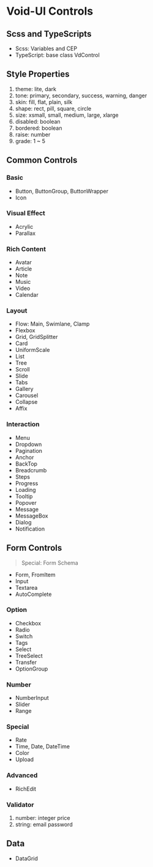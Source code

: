# Void-UI Controls

## Scss and TypeScripts

- Scss: Variables and CEP
- TypeScript: base class VdControl

## Style Properties

1.  theme: lite, dark
1.  tone: primary, secondary, success, warning, danger
1.  skin: fill, flat, plain, silk
1.  shape: rect, pill, square, circle
1.  size: xsmall, small, medium, large, xlarge
1.  disabled: boolean
1.  bordered: boolean
1.  raise: number
1.  grade: 1 ~ 5

## Common Controls

### Basic

- Button, ButtonGroup, ButtonWrapper
- Icon

### Visual Effect

- Acrylic
- Parallax

### Rich Content

- Avatar
- Article
- Note
- Music
- Video
- Calendar

### Layout

- Flow: Main, Swimlane, Clamp
- Flexbox
- Grid, GridSplitter
- Card
- UniformScale
- List
- Tree
- Scroll
- Slide
- Tabs
- Gallery
- Carousel
- Collapse
- Affix

### Interaction

- Menu
- Dropdown
- Pagination
- Anchor
- BackTop
- Breadcrumb
- Steps
- Progress
- Loading
- Tooltip
- Popover
- Message
- MessageBox
- Dialog
- Notification

## Form Controls

> Special: Form Schema

- Form, FromItem
- Input
- Textarea
- AutoComplete

### Option

- Checkbox
- Radio
- Switch
- Tags
- Select
- TreeSelect
- Transfer
- OptionGroup

### Number

- NumberInput
- Slider
- Range

### Special

- Rate
- Time, Date, DateTime
- Color
- Upload

### Advanced

- RichEdit

### Validator

1.  number: integer price
2.  string: email password

## Data

- DataGrid
